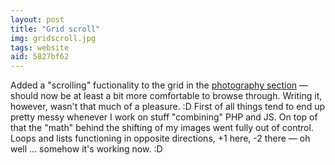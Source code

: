 ```yaml
---
layout: post
title: "Grid scroll"
img: gridscroll.jpg
tags: website
aid: 5827bf62
---
```


Added a "scrolling" fuctionality to the grid in the [photography section](/c/photography) — should now be at least a bit more comfortable to browse through. Writing it, however, wasn't that much of a pleasure. :D First of all things tend to end up pretty messy whenever I work on stuff "combining" PHP and JS. On top of that the "math" behind the shifting of my images went fully out of control. Loops and lists functioning in opposite directions, +1 here, -2 there &mdash; oh well ... somehow it's working now. :D
